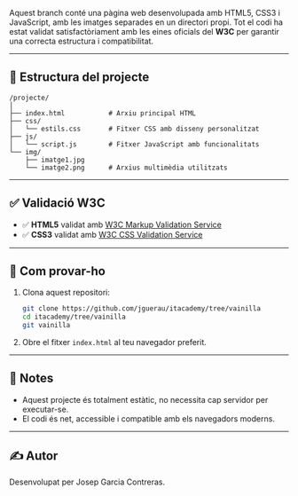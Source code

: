 

Aquest branch conté una pàgina web desenvolupada amb HTML5, CSS3 i JavaScript, amb les imatges separades en un directori propi. Tot el codi ha estat validat satisfactòriament amb les eines oficials del **W3C** per garantir una correcta estructura i compatibilitat.

---

## 📁 Estructura del projecte

```
/projecte/
│
├── index.html           # Arxiu principal HTML
├── css/
│   └── estils.css       # Fitxer CSS amb disseny personalitzat
├── js/
│   └── script.js        # Fitxer JavaScript amb funcionalitats
└── img/
    ├── imatge1.jpg
    └── imatge2.png      # Arxius multimèdia utilitzats
```

---

## ✅ Validació W3C

- ✅ **HTML5** validat amb [W3C Markup Validation Service](https://validator.w3.org/)
- ✅ **CSS3** validat amb [W3C CSS Validation Service](https://jigsaw.w3.org/css-validator/)

---

## 🧪 Com provar-ho

1. Clona aquest repositori:
   ```bash
   git clone https://github.com/jguerau/itacademy/tree/vainilla
   cd itacademy/tree/vainilla
   git vainilla
   ```

2. Obre el fitxer `index.html` al teu navegador preferit.

---

## 📌 Notes

- Aquest projecte és totalment estàtic, no necessita cap servidor per executar-se.
- El codi és net, accessible i compatible amb els navegadors moderns.

---

## ✍️ Autor

Desenvolupat per Josep Garcia Contreras.
